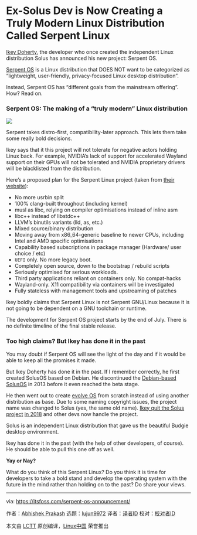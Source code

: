 [#]: collector: (lujun9972)
[#]: translator: ( )
[#]: reviewer: ( )
[#]: publisher: ( )
[#]: url: ( )
[#]: subject: (Ex-Solus Dev is Now Creating a Truly Modern Linux Distribution Called Serpent Linux)
[#]: via: (https://itsfoss.com/serpent-os-announcement/)
[#]: author: (Abhishek Prakash https://itsfoss.com/author/abhishek/)

Ex-Solus Dev is Now Creating a Truly Modern Linux Distribution Called Serpent Linux
======

[Ikey Doherty][1], the developer who once created the independent Linux distribution Solus has announced his new project: Serpent OS.

[Serpent OS][2] is a Linux distribution that DOES NOT want to be categorized as “lightweight, user-friendly, privacy-focused Linux desktop distribution”.

Instead, Serpent OS has “different goals from the mainstream offering”. How? Read on.

### Serpent OS: The making of a “truly modern” Linux distribution

![][3]

Serpent takes distro-first, compatibility-later approach. This lets them take some really bold decisions.

Ikey says that it this project will not tolerate for negative actors holding Linux back. For example, NVIDIA’s lack of support for accelerated Wayland support on their GPUs will not be tolerated and NVIDIA proprietary drivers will be blacklisted from the distribution.

Here’s a proposed plan for the Serpent Linux project (taken from [their website][4]):

  * No more usrbin split
  * 100% clang-built throughout (including kernel)
  * musl as libc, relying on compiler optimisations instead of inline asm
  * libc++ instead of libstdc++
  * LLVM’s binutils variants (lld, as, etc.)
  * Mixed source/binary distribution
  * Moving away from x86_64-generic baseline to newer CPUs, including Intel and AMD specific optimisations
  * Capability based subscriptions in package manager (Hardware/ user choice / etc)
  * `UEFI` only. No more legacy boot.
  * Completely open source, down to the bootstrap / rebuild scripts
  * Seriously optimised for serious workloads.
  * Third party applications reliant on containers only. No compat-hacks
  * Wayland-only. X11 compatibility via containers will be investigated
  * Fully stateless with management tools and upstreaming of patches



Ikey boldly claims that Serpent Linux is not Serpent GNU/Linux because it is not going to be dependent on a GNU toolchain or runtime.

The development for Serpent OS project starts by the end of July. There is no definite timeline of the final stable release.

### Too high claims? But Ikey has done it in the past

You may doubt if Serpent OS will see the light of the day and if it would be able to keep all the promises it made.

But Ikey Doherty has done it in the past. If I remember correctly, he first created SolusOS based on Debian. He discontinued the [Debian-based SolusOS][5] in 2013 before it even reached the beta stage.

He then went out to create [evolve OS][6] from scratch instead of using another distribution as base. Due to some naming copyright issues, the project name was changed to Solus (yes, the same old name). [Ikey quit the Solus projec][7][t][7] [in 2018][7] and other devs now handle the project.

Solus is an independent Linux distribution that gave us the beautiful Budgie desktop environment.

Ikey has done it in the past (with the help of other developers, of course). He should be able to pull this one off as well.

**Yay or Nay?**

What do you think of this Serpent Linux? Do you think it is time for developers to take a bold stand and develop the operating system with the future in the mind rather than holding on to the past? Do share your views.

--------------------------------------------------------------------------------

via: https://itsfoss.com/serpent-os-announcement/

作者：[Abhishek Prakash][a]
选题：[lujun9972][b]
译者：[译者ID](https://github.com/译者ID)
校对：[校对者ID](https://github.com/校对者ID)

本文由 [LCTT](https://github.com/LCTT/TranslateProject) 原创编译，[Linux中国](https://linux.cn/) 荣誉推出

[a]: https://itsfoss.com/author/abhishek/
[b]: https://github.com/lujun9972
[1]: https://itsfoss.com/ikey-doherty-serpent-interview/
[2]: https://www.serpentos.com/
[3]: https://i2.wp.com/itsfoss.com/wp-content/uploads/2020/07/serpent-linux.png?ssl=1
[4]: https://www.serpentos.com/about/
[5]: https://distrowatch.com/table.php?distribution=solusos
[6]: https://itsfoss.com/beta-evolve-os-released/
[7]: https://itsfoss.com/ikey-leaves-solus/
